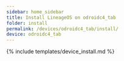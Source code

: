 ```yaml
---
sidebar: home_sidebar
title: Install LineageOS on odroidc4_tab
folder: install
permalink: /devices/odroidc4_tab/install/
device: odroidc4_tab
---
```

{% include templates/device_install.md %}
